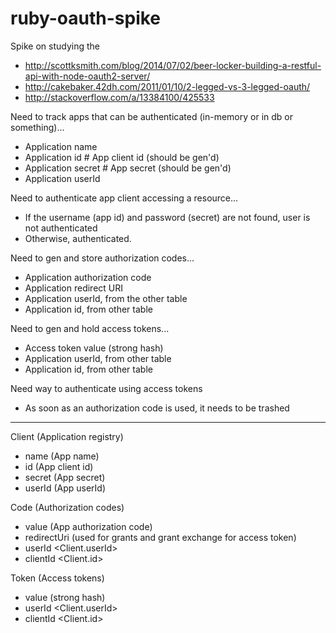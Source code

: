 # ruby-oauth-spike
Spike on studying the

  - http://scottksmith.com/blog/2014/07/02/beer-locker-building-a-restful-api-with-node-oauth2-server/
  - http://cakebaker.42dh.com/2011/01/10/2-legged-vs-3-legged-oauth/
  - http://stackoverflow.com/a/13384100/425533

Need to track apps that can be authenticated (in-memory or in db or something)...
  - Application name
  - Application id   # App client id (should be gen'd)
  - Application secret  # App secret (should be gen'd)
  - Application userId

Need to authenticate app client accessing a resource...
  - If the username (app id) and password (secret) are not found, user is not authenticated
  - Otherwise, authenticated.

Need to gen and store authorization codes...
  - Application authorization code
  - Application redirect URI
  - Application userId, from the other table
  - Application id, from other table

Need to gen and hold access tokens...
  - Access token value (strong hash)
  - Application userId, from other table
  - Application id, from other table

Need way to authenticate using access tokens
  - As soon as an authorization code is used, it needs to be trashed
 
------------------------------------------------

Client (Application registry)
  - name (App name)
  - id (App client id)
  - secret (App secret)
  - userId (App userId)

Code (Authorization codes)
  - value (App authorization code)
  - redirectUri (used for grants and grant exchange for access token)
  - userId <Client.userId>
  - clientId <Client.id>

Token (Access tokens)
  - value (strong hash)
  - userId <Client.userId>
  - clientId <Client.id>


